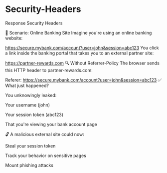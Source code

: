 # Security-Headers
Response Security Headers

🏦 Scenario: Online Banking Site
Imagine you're using an online banking website:

https://secure.mybank.com/account?user=john&session=abc123
You click a link inside the banking portal that takes you to an external partner site:

https://partner-rewards.com
🔍 Without Referrer-Policy
The browser sends this HTTP header to partner-rewards.com:

Referer: https://secure.mybank.com/account?user=john&session=abc123
✅ What just happened?

You unknowingly leaked:

Your username (john)

Your session token (abc123)

That you're viewing your bank account page

🔓 A malicious external site could now:

Steal your session token

Track your behavior on sensitive pages

Mount phishing attacks
